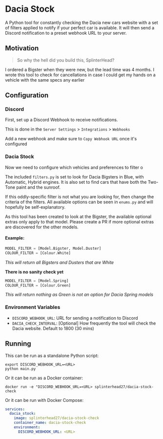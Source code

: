 # Dacia Stock

A Python tool for constantly checking the Dacia new cars website with a set of filters applied to notify if your perfect 
car is available. It will then send a Discord notification to a preset webhook URL to your server.

## Motivation
> So why the hell did you build this, SplinterHead?

I ordered a Bigster when they were new, but the lead time was 4 months. I wrote this tool to check for cancellations in 
case I could get my hands on a vehicle with the same specs any earlier

## Configuration
### Discord 
First, set up a Discord Webhook to receive notifications.

This is done in the `Server Settings` > `Integrations` > `Webhooks`

Add a new webhook and make sure to `Copy Webhook URL` once it's configured

### Dacia Stock
Now we need to configure which vehicles and preferences to filter o

The included `filters.py` is set to look for Dacia Bigsters in Blue, with Automatic, Hybrid engines. It is also set to 
find cars that have both the Two-Tone paint and the sunroof. 

If this oddly-specific filter is not what you are looking for, then change the criteria of the filters. All available
options can be seen in `enums.py` and will hopefully be self-explanatory.

As this tool has been created to look at the Bigster, the available optional extras only apply to that model. Please create
a PR if more optional extras are discovered for the other models.

#### Example:
```python
MODEL_FILTER = [Model.Bigster, Model.Duster]
COLOUR_FILTER = [Colour.White]
```
_This will return all Bigsters and Dusters that are White_

**There is no sanity check yet**
```python
MODEL_FILTER = [Model.Spring]
COLOUR_FILTER = [Colour.Green]
```
_This will return nothing as Green is not an option for Dacia Spring models_

### Environment Variables
* `DISCORD_WEBHOOK_URL`: URL for sending a notification to Discord
* `DACIA_CHECK_INTERVAL`: [Optional] How frequently the tool will check the Dacia website. Default to 1800 (30 mins)

## Running
This can be run as a standalone Python script:

```
export DISCORD_WEBHOOK_URL=<URL>
python main.py
```

Or it can be run as a Docker container:

```docker run -e "DISCORD_WEBHOOK_URL=<URL> splinterhead27/dacia-stock-check```

Or it can be run with Docker Compose:

```yaml
services:
  dacia_stock:
    image: splinterhead27/dacia-stock-check
    container_name: dacia-stock-check
    environment:
      DISCORD_WEBHOOK_URL: <URL>
```
